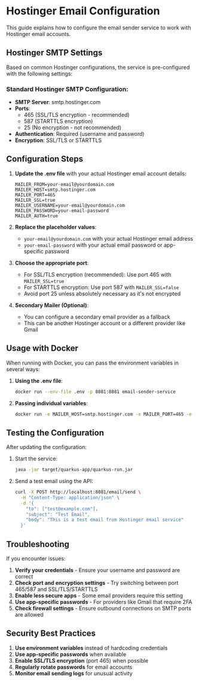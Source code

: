 # Hostinger Email Configuration

This guide explains how to configure the email sender service to work with Hostinger email accounts.

## Hostinger SMTP Settings

Based on common Hostinger configurations, the service is pre-configured with the following settings:

### Standard Hostinger SMTP Configuration:
- **SMTP Server**: smtp.hostinger.com
- **Ports**:
  - 465 (SSL/TLS encryption - recommended)
  - 587 (STARTTLS encryption)
  - 25 (No encryption - not recommended)
- **Authentication**: Required (username and password)
- **Encryption**: SSL/TLS or STARTTLS

## Configuration Steps

1. **Update the .env file** with your actual Hostinger email account details:
   ```
   MAILER_FROM=your-email@yourdomain.com
   MAILER_HOST=smtp.hostinger.com
   MAILER_PORT=465
   MAILER_SSL=true
   MAILER_USERNAME=your-email@yourdomain.com
   MAILER_PASSWORD=your-email-password
   MAILER_AUTH=true
   ```

2. **Replace the placeholder values**:
   - `your-email@yourdomain.com` with your actual Hostinger email address
   - `your-email-password` with your actual email password or app-specific password

3. **Choose the appropriate port**:
   - For SSL/TLS encryption (recommended): Use port 465 with `MAILER_SSL=true`
   - For STARTTLS encryption: Use port 587 with `MAILER_SSL=false`
   - Avoid port 25 unless absolutely necessary as it's not encrypted

4. **Secondary Mailer (Optional)**:
   - You can configure a secondary email provider as a fallback
   - This can be another Hostinger account or a different provider like Gmail

## Usage with Docker

When running with Docker, you can pass the environment variables in several ways:

1. **Using the .env file**:
   ```bash
   docker run --env-file .env -p 8081:8081 email-sender-service
   ```

2. **Passing individual variables**:
   ```bash
   docker run -e MAILER_HOST=smtp.hostinger.com -e MAILER_PORT=465 -e MAILER_USERNAME=your-email@yourdomain.com -e MAILER_PASSWORD=your-password -p 8081:8081 email-sender-service
   ```

## Testing the Configuration

After updating the configuration:

1. Start the service:
   ```bash
   java -jar target/quarkus-app/quarkus-run.jar
   ```

2. Send a test email using the API:
   ```bash
   curl -X POST http://localhost:8081/email/send \
     -H "Content-Type: application/json" \
     -d '{
       "to": ["test@example.com"],
       "subject": "Test Email",
       "body": "This is a test email from Hostinger email service"
     }'
   ```

## Troubleshooting

If you encounter issues:

1. **Verify your credentials** - Ensure your username and password are correct
2. **Check port and encryption settings** - Try switching between port 465/587 and SSL/TLS/STARTTLS
3. **Enable less secure apps** - Some email providers require this setting
4. **Use app-specific passwords** - For providers like Gmail that require 2FA
5. **Check firewall settings** - Ensure outbound connections on SMTP ports are allowed

## Security Best Practices

1. **Use environment variables** instead of hardcoding credentials
2. **Use app-specific passwords** when available
3. **Enable SSL/TLS encryption** (port 465) when possible
4. **Regularly rotate passwords** for email accounts
5. **Monitor email sending logs** for unusual activity